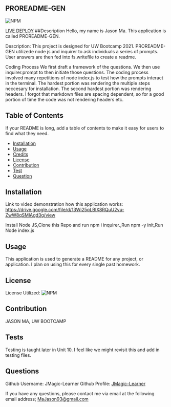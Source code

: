 
## PROREADME-GEN
![NPM](https://img.shields.io/npm/l/inquirer)

[LIVE DEPLOY](https://JMagic-Learner.github.io/PROREADME-GEN)
##Description
Hello, my name is Jason Ma. This application is called PROREADME-GEN.
              
Description:
This project is designed for UW Bootcamp 2021. PROREADME-GEN utilizede node js and inquirer to ask individuals a series of prompts. User answers are then fed into fs.writefile to create a readme.             
          
Coding Process
We first draft a framework of the questions. We then use inquirer.prompt to then initiate those questions. The coding process involved many repetitions of node index.js to test how the prompts interact in the terminal. The hardest portion was rendering the multiple steps neccesary for installation. The second hardest portion was rendering headers. I forgot that markdown files are spacing dependent, so for a good portion of time the code was not rendering headers etc.
              
## Table of Contents 
If your README is long, add a table of contents to make it easy for users to find what they need.
- [Installation](##Installation)
- [Usage](##Usage)
- [Credits](##Credits)
- [License](##License)
- [Contribution](##Contribution)
- [Test](##Test)
- [Question](##Question)
              
## Installation

Link to video demonstration how this application works:
https://drive.google.com/file/d/13Wi25qLBlX8RQuU2vu-ZwW8qSMlAgd3g/view
              

Install Node JS,Clone this Repo and run npm i inquirer.,Run npm -y init,Run Node index.js
             
                      
## Usage
              
This application is used to generate a README for any project, or application. I plan on using this for every single past homework.
                                      
          
## License
            
License Utilized: 
![NPM](https://img.shields.io/npm/l/inquirer)
                      
                      
## Contribution
JASON MA, UW BOOTCAMP
              
## Tests
Testing is taught later in Unit 10. I feel like we might revisit this and add in testing files.
              
## Questions
Github Username: JMagic-Learner
Github Profile: 
[JMagic-Learner](https://github.com/JMagic-Learner)
              
If you have any questions, please contact me via email at the following email address;
MaJason93@gmail.com
